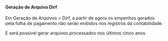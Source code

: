 #### **Geração de Arquivo Dirf**

Em Geração de Arquivos > Dirf, a partir de agora os empenhos gerados pela folha de pagamento não serão exibidos nos registros da contabilidade. 

E será possível gerar arquivos processados nos últimos cinco anos.



   

